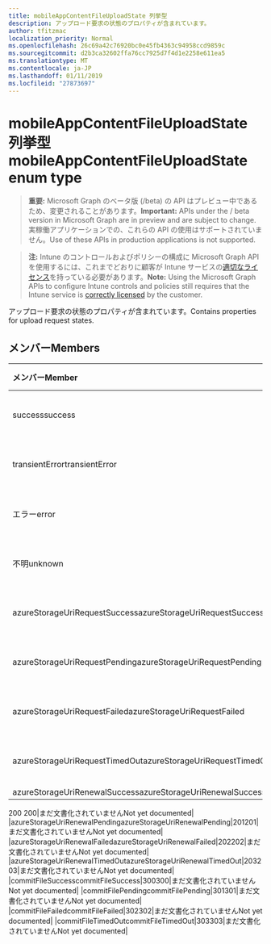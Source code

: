 ```yaml
---
title: mobileAppContentFileUploadState 列挙型
description: アップロード要求の状態のプロパティが含まれています。
author: tfitzmac
localization_priority: Normal
ms.openlocfilehash: 26c69a42c76920bc0e45fb4363c94958ccd9859c
ms.sourcegitcommit: d2b3ca32602ffa76cc7925d7f4d1e2258e611ea5
ms.translationtype: MT
ms.contentlocale: ja-JP
ms.lasthandoff: 01/11/2019
ms.locfileid: "27873697"
---
```

# <a name="mobileappcontentfileuploadstate-enum-type"></a><span data-ttu-id="d29ca-103">mobileAppContentFileUploadState 列挙型</span><span class="sxs-lookup"><span data-stu-id="d29ca-103">mobileAppContentFileUploadState enum type</span></span>

> <span data-ttu-id="d29ca-104">**重要:** Microsoft Graph のベータ版 (/beta) の API はプレビュー中であるため、変更されることがあります。</span><span class="sxs-lookup"><span data-stu-id="d29ca-104">**Important:** APIs under the / beta version in Microsoft Graph are in preview and are subject to change.</span></span> <span data-ttu-id="d29ca-105">実稼働アプリケーションでの、これらの API の使用はサポートされていません。</span><span class="sxs-lookup"><span data-stu-id="d29ca-105">Use of these APIs in production applications is not supported.</span></span>

> <span data-ttu-id="d29ca-106">**注:** Intune のコントロールおよびポリシーの構成に Microsoft Graph API を使用するには、これまでどおりに顧客が Intune サービスの[適切なライセンス](https://go.microsoft.com/fwlink/?linkid=839381)を持っている必要があります。</span><span class="sxs-lookup"><span data-stu-id="d29ca-106">**Note:** Using the Microsoft Graph APIs to configure Intune controls and policies still requires that the Intune service is [correctly licensed](https://go.microsoft.com/fwlink/?linkid=839381) by the customer.</span></span>

<span data-ttu-id="d29ca-107">アップロード要求の状態のプロパティが含まれています。</span><span class="sxs-lookup"><span data-stu-id="d29ca-107">Contains properties for upload request states.</span></span>
## <a name="members"></a><span data-ttu-id="d29ca-108">メンバー</span><span class="sxs-lookup"><span data-stu-id="d29ca-108">Members</span></span>
|<span data-ttu-id="d29ca-109">メンバー</span><span class="sxs-lookup"><span data-stu-id="d29ca-109">Member</span></span>|<span data-ttu-id="d29ca-110">値</span><span class="sxs-lookup"><span data-stu-id="d29ca-110">Value</span></span>|<span data-ttu-id="d29ca-111">説明</span><span class="sxs-lookup"><span data-stu-id="d29ca-111">Description</span></span>|
|:---|:---|:---|
|<span data-ttu-id="d29ca-112">success</span><span class="sxs-lookup"><span data-stu-id="d29ca-112">success</span></span>|<span data-ttu-id="d29ca-113">0</span><span class="sxs-lookup"><span data-stu-id="d29ca-113">0</span></span>|<span data-ttu-id="d29ca-114">まだ文書化されていません</span><span class="sxs-lookup"><span data-stu-id="d29ca-114">Not yet documented</span></span>|
|<span data-ttu-id="d29ca-115">transientError</span><span class="sxs-lookup"><span data-stu-id="d29ca-115">transientError</span></span>|<span data-ttu-id="d29ca-116">1</span><span class="sxs-lookup"><span data-stu-id="d29ca-116">1</span></span>|<span data-ttu-id="d29ca-117">まだ文書化されていません</span><span class="sxs-lookup"><span data-stu-id="d29ca-117">Not yet documented</span></span>|
|<span data-ttu-id="d29ca-118">エラー</span><span class="sxs-lookup"><span data-stu-id="d29ca-118">error</span></span>|<span data-ttu-id="d29ca-119">2</span><span class="sxs-lookup"><span data-stu-id="d29ca-119">2</span></span>|<span data-ttu-id="d29ca-120">まだ文書化されていません</span><span class="sxs-lookup"><span data-stu-id="d29ca-120">Not yet documented</span></span>|
|<span data-ttu-id="d29ca-121">不明</span><span class="sxs-lookup"><span data-stu-id="d29ca-121">unknown</span></span>|<span data-ttu-id="d29ca-122">3</span><span class="sxs-lookup"><span data-stu-id="d29ca-122">3</span></span>|<span data-ttu-id="d29ca-123">まだ文書化されていません</span><span class="sxs-lookup"><span data-stu-id="d29ca-123">Not yet documented</span></span>|
|<span data-ttu-id="d29ca-124">azureStorageUriRequestSuccess</span><span class="sxs-lookup"><span data-stu-id="d29ca-124">azureStorageUriRequestSuccess</span></span>|<span data-ttu-id="d29ca-125">100</span><span class="sxs-lookup"><span data-stu-id="d29ca-125">100</span></span>|<span data-ttu-id="d29ca-126">まだ文書化されていません</span><span class="sxs-lookup"><span data-stu-id="d29ca-126">Not yet documented</span></span>|
|<span data-ttu-id="d29ca-127">azureStorageUriRequestPending</span><span class="sxs-lookup"><span data-stu-id="d29ca-127">azureStorageUriRequestPending</span></span>|<span data-ttu-id="d29ca-128">101</span><span class="sxs-lookup"><span data-stu-id="d29ca-128">101</span></span>|<span data-ttu-id="d29ca-129">まだ文書化されていません</span><span class="sxs-lookup"><span data-stu-id="d29ca-129">Not yet documented</span></span>|
|<span data-ttu-id="d29ca-130">azureStorageUriRequestFailed</span><span class="sxs-lookup"><span data-stu-id="d29ca-130">azureStorageUriRequestFailed</span></span>|<span data-ttu-id="d29ca-131">102</span><span class="sxs-lookup"><span data-stu-id="d29ca-131">102</span></span>|<span data-ttu-id="d29ca-132">まだ文書化されていません</span><span class="sxs-lookup"><span data-stu-id="d29ca-132">Not yet documented</span></span>|
|<span data-ttu-id="d29ca-133">azureStorageUriRequestTimedOut</span><span class="sxs-lookup"><span data-stu-id="d29ca-133">azureStorageUriRequestTimedOut</span></span>|<span data-ttu-id="d29ca-134">103</span><span class="sxs-lookup"><span data-stu-id="d29ca-134">103</span></span>|<span data-ttu-id="d29ca-135">まだ文書化されていません</span><span class="sxs-lookup"><span data-stu-id="d29ca-135">Not yet documented</span></span>|
|<span data-ttu-id="d29ca-136">azureStorageUriRenewalSuccess</span><span class="sxs-lookup"><span data-stu-id="d29ca-136">azureStorageUriRenewalSuccess</span></span>|<span data-ttu-id="d29ca-137"> 
200 
</span><span class="sxs-lookup"><span data-stu-id="d29ca-137">200</span></span>|<span data-ttu-id="d29ca-138">まだ文書化されていません</span><span class="sxs-lookup"><span data-stu-id="d29ca-138">Not yet documented</span></span>|
|<span data-ttu-id="d29ca-139">azureStorageUriRenewalPending</span><span class="sxs-lookup"><span data-stu-id="d29ca-139">azureStorageUriRenewalPending</span></span>|<span data-ttu-id="d29ca-140">201</span><span class="sxs-lookup"><span data-stu-id="d29ca-140">201</span></span>|<span data-ttu-id="d29ca-141">まだ文書化されていません</span><span class="sxs-lookup"><span data-stu-id="d29ca-141">Not yet documented</span></span>|
|<span data-ttu-id="d29ca-142">azureStorageUriRenewalFailed</span><span class="sxs-lookup"><span data-stu-id="d29ca-142">azureStorageUriRenewalFailed</span></span>|<span data-ttu-id="d29ca-143">202</span><span class="sxs-lookup"><span data-stu-id="d29ca-143">202</span></span>|<span data-ttu-id="d29ca-144">まだ文書化されていません</span><span class="sxs-lookup"><span data-stu-id="d29ca-144">Not yet documented</span></span>|
|<span data-ttu-id="d29ca-145">azureStorageUriRenewalTimedOut</span><span class="sxs-lookup"><span data-stu-id="d29ca-145">azureStorageUriRenewalTimedOut</span></span>|<span data-ttu-id="d29ca-146">203</span><span class="sxs-lookup"><span data-stu-id="d29ca-146">203</span></span>|<span data-ttu-id="d29ca-147">まだ文書化されていません</span><span class="sxs-lookup"><span data-stu-id="d29ca-147">Not yet documented</span></span>|
|<span data-ttu-id="d29ca-148">commitFileSuccess</span><span class="sxs-lookup"><span data-stu-id="d29ca-148">commitFileSuccess</span></span>|<span data-ttu-id="d29ca-149">300</span><span class="sxs-lookup"><span data-stu-id="d29ca-149">300</span></span>|<span data-ttu-id="d29ca-150">まだ文書化されていません</span><span class="sxs-lookup"><span data-stu-id="d29ca-150">Not yet documented</span></span>|
|<span data-ttu-id="d29ca-151">commitFilePending</span><span class="sxs-lookup"><span data-stu-id="d29ca-151">commitFilePending</span></span>|<span data-ttu-id="d29ca-152">301</span><span class="sxs-lookup"><span data-stu-id="d29ca-152">301</span></span>|<span data-ttu-id="d29ca-153">まだ文書化されていません</span><span class="sxs-lookup"><span data-stu-id="d29ca-153">Not yet documented</span></span>|
|<span data-ttu-id="d29ca-154">commitFileFailed</span><span class="sxs-lookup"><span data-stu-id="d29ca-154">commitFileFailed</span></span>|<span data-ttu-id="d29ca-155">302</span><span class="sxs-lookup"><span data-stu-id="d29ca-155">302</span></span>|<span data-ttu-id="d29ca-156">まだ文書化されていません</span><span class="sxs-lookup"><span data-stu-id="d29ca-156">Not yet documented</span></span>|
|<span data-ttu-id="d29ca-157">commitFileTimedOut</span><span class="sxs-lookup"><span data-stu-id="d29ca-157">commitFileTimedOut</span></span>|<span data-ttu-id="d29ca-158">303</span><span class="sxs-lookup"><span data-stu-id="d29ca-158">303</span></span>|<span data-ttu-id="d29ca-159">まだ文書化されていません</span><span class="sxs-lookup"><span data-stu-id="d29ca-159">Not yet documented</span></span>|





